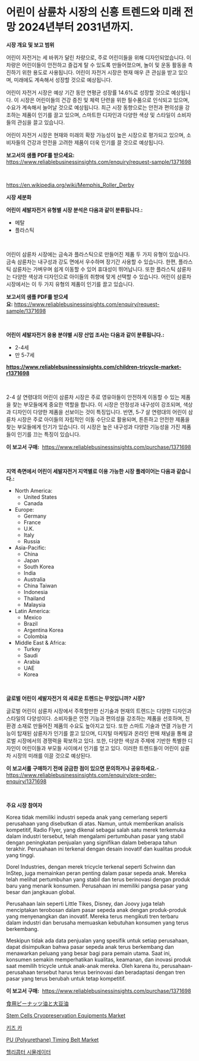 <p><h1>어린이 삼륜차 시장의 신흥 트렌드와 미래 전망 2024년부터 2031년까지.</h1></p><p><strong>시장 개요 및 보고 범위</strong></p>
<p><p>어린이 자전거는 세 바퀴가 달린 차량으로, 주로 어린이들을 위해 디자인되었습니다. 이 차량은 어린이들이 안전하고 즐겁게 탈 수 있도록 만들어졌으며, 놀이 및 운동 활동을 촉진하기 위한 용도로 사용됩니다. 어린이 자전거 시장은 현재 매우 큰 관심을 받고 있으며, 미래에도 계속해서 성장할 것으로 예상됩니다. </p><p>어린이 자전거 시장은 예상 기간 동안 연평균 성장률 14.6%로 성장할 것으로 예상됩니다. 이 시장은 어린이들의 건강 증진 및 체력 단련을 위한 필수품으로 인식되고 있으며, 수요가 계속해서 늘어날 것으로 예상됩니다. 최근 시장 동향으로는 안전과 편의성을 강조하는 제품이 인기를 끌고 있으며, 스마트한 디자인과 다양한 색상 및 스타일이 소비자들의 관심을 끌고 있습니다. </p><p>어린이 자전거 시장은 현재와 미래의 확장 가능성이 높은 시장으로 평가되고 있으며, 소비자들의 건강과 안전을 고려한 제품이 더욱 인기를 끌 것으로 예상됩니다.</p></p>
<p><strong>보고서의 샘플 PDF를 받으세요:</strong> <a href="https://www.reliablebusinessinsights.com/enquiry/request-sample/1371698">https://www.reliablebusinessinsights.com/enquiry/request-sample/1371698</a></p>
<p>&nbsp;</p>
<p><a href="https://en.wikipedia.org/wiki/Memphis_Roller_Derby">https://en.wikipedia.org/wiki/Memphis_Roller_Derby</a></p>
<p><strong>시장 세분화</strong></p>
<p><strong>어린이 세발자전거 유형별 시장 분석은 다음과 같이 분류됩니다.:</strong></p>
<p><ul><li>메탈</li><li>플라스틱</li></ul></p>
<p>&nbsp;</p>
<p><p>어린이 삼륜차 시장에는 금속과 플라스틱으로 만들어진 제품 두 가지 유형이 있습니다. 금속 삼륜차는 내구성과 강도 면에서 우수하며 장기간 사용할 수 있습니다. 한편, 플라스틱 삼륜차는 가벼우며 쉽게 이동할 수 있어 휴대성이 뛰어납니다. 또한 플라스틱 삼륜차는 다양한 색상과 디자인으로 아이들의 취향에 맞게 선택할 수 있습니다. 어린이 삼륜차 시장에서는 이 두 가지 유형의 제품이 인기를 끌고 있습니다.</p></p>
<p><strong>보고서의 샘플 PDF를 받으세요:</strong>&nbsp;<a href="https://www.reliablebusinessinsights.com/enquiry/request-sample/1371698">https://www.reliablebusinessinsights.com/enquiry/request-sample/1371698</a></p>
<p>&nbsp;</p>
<p><strong> 어린이 세발자전거 응용 분야별 시장 산업 조사는 다음과 같이 분류됩니다.:</strong></p>
<p><ul><li>2-4세</li><li>만 5-7세</li></ul></p>
<p><strong><a href="https://www.reliablebusinessinsights.com/children-tricycle-market-r1371698">https://www.reliablebusinessinsights.com/children-tricycle-market-r1371698</a></strong></p>
<p>&nbsp;</p>
<p><p>2-4 살 연령대의 어린이 삼륜차 시장은 주로 영유아들이 안전하게 이동할 수 있는 제품을 찾는 부모들에게 중요한 역할을 합니다. 이 시장은 안정성과 내구성이 강조되며, 색상과 디자인이 다양한 제품을 선보이는 것이 특징입니다. 반면, 5-7 살 연령대의 어린이 삼륜차 시장은 주로 아이들의 자립적인 이동 수단으로 활용되며, 튼튼하고 안전한 제품을 찾는 부모들에게 인기가 있습니다. 이 시장은 높은 내구성과 다양한 기능성을 가진 제품들이 인기를 끄는 특징이 있습니다.</p></p>
<p><strong>이 보고서 구매:</strong>&nbsp; <a href="https://www.reliablebusinessinsights.com/purchase/1371698">https://www.reliablebusinessinsights.com/purchase/1371698</a></p>
<p>&nbsp;</p>
<p><strong>지역 측면에서 어린이 세발자전거 지역별로 이용 가능한 시장 플레이어는 다음과 같습니다.:</strong></p>
<p><ul>
    <li>
        North America:
        <ul>
            <li>United States</li>
            <li>Canada</li>
        </ul>
    </li>
    <li>
        Europe:
        <ul>
            <li>Germany</li>
            <li>France</li>
            <li>U.K.</li>
            <li>Italy</li>
            <li>Russia</li>
        </ul>
    </li>
    <li>
        Asia-Pacific:
        <ul>
            <li>China</li>
            <li>Japan</li>
            <li>South Korea</li>
            <li>India</li>
            <li>Australia</li>
            <li>China Taiwan</li>
            <li>Indonesia</li>
            <li>Thailand</li>
            <li>Malaysia</li>
        </ul>
    </li>
    <li>
        Latin America:
        <ul>
            <li>Mexico</li>
            <li>Brazil</li>
            <li>Argentina Korea</li>
            <li>Colombia</li>
        </ul>
    </li>
    <li>
        Middle East & Africa:
        <ul>
            <li>Turkey</li>
            <li>Saudi</li>
            <li>Arabia</li>
            <li>UAE</li>
            <li>Korea</li>
        </ul>
    </li>
    </ul></p>
<p>&nbsp;</p>
<p><strong>글로벌 어린이 세발자전거 의 새로운 트렌드는 무엇입니까? 시장?</strong></p>
<p><p>글로벌 어린이 삼륜차 시장에서 주목할만한 신기술과 현재의 트렌드는 다양한 디자인과 스타일의 다양성이다. 소비자들은 안전 기능과 편의성을 강조하는 제품을 선호하며, 친환경 소재로 만들어진 제품의 수요도 높아지고 있다. 또한 스마트 기술과 연결 가능한 기능이 탑재된 삼륜차가 인기를 끌고 있으며, 디지털 마케팅과 온라인 판매 채널을 통해 글로벌 시장에서의 경쟁력을 확보하고 있다. 또한, 다양한 색상과 주제에 기반한 특별한 디자인이 어린이들과 부모들 사이에서 인기를 얻고 있다. 이러한 트렌드들이 어린이 삼륜차 시장의 미래를 이끌 것으로 예상된다.</p></p>
<p><strong>이 보고서를 구매하기 전에 궁금한 점이 있으면 문의하거나 공유하세요.</strong>- <a href="https://www.reliablebusinessinsights.com/enquiry/pre-order-enquiry/1371698">https://www.reliablebusinessinsights.com/enquiry/pre-order-enquiry/1371698</a></p>
<p>&nbsp;</p>
<p><strong>주요 시장 참여자</strong></p>
<p><p>Korea tidak memiliki industri sepeda anak yang cemerlang seperti perusahaan yang disebutkan di atas. Namun, untuk memberikan analisis kompetitif, Radio Flyer, yang dikenal sebagai salah satu merek terkemuka dalam industri tersebut, telah mengalami pertumbuhan pasar yang stabil dengan peningkatan penjualan yang signifikan dalam beberapa tahun terakhir. Perusahaan ini terkenal dengan desain inovatif dan kualitas produk yang tinggi.</p><p>Dorel Industries, dengan merek tricycle terkenal seperti Schwinn dan InStep, juga memainkan peran penting dalam pasar sepeda anak. Mereka telah melihat pertumbuhan yang stabil dan terus berinovasi dengan produk baru yang menarik konsumen. Perusahaan ini memiliki pangsa pasar yang besar dan jangkauan global.</p><p>Perusahaan lain seperti Little Tikes, Disney, dan Joovy juga telah menciptakan terobosan dalam pasar sepeda anak dengan produk-produk yang menyenangkan dan inovatif. Mereka terus mengikuti tren terbaru dalam industri dan berusaha memuaskan kebutuhan konsumen yang terus berkembang.</p><p>Meskipun tidak ada data penjualan yang spesifik untuk setiap perusahaan, dapat disimpulkan bahwa pasar sepeda anak terus berkembang dan menawarkan peluang yang besar bagi para pemain utama. Saat ini, konsumen semakin memperhatikan kualitas, keamanan, dan inovasi produk saat memilih tricycle untuk anak-anak mereka. Oleh karena itu, perusahaan-perusahaan tersebut harus terus berinovasi dan beradaptasi dengan tren pasar yang terus berubah untuk tetap kompetitif.</p></p>
<p><strong>이 보고서 구매:</strong>&nbsp;&nbsp;<a href="https://www.reliablebusinessinsights.com/purchase/1371698">https://www.reliablebusinessinsights.com/purchase/1371698</a></p>
<p><p><a href="https://medium.com/@josephmiller1959/%E9%A3%9F%E7%94%A8%E3%83%94%E3%83%BC%E3%83%8A%E3%83%83%E3%83%84%E3%82%AA%E3%82%A4%E3%83%AB%E3%81%A8%E5%A4%A7%E8%B1%86%E6%B2%B9%E3%81%AE%E5%B8%82%E5%A0%B4%E5%8B%95%E5%90%91%E3%81%8A%E3%82%88%E3%81%B3%E5%B8%82%E5%A0%B4%E5%88%86%E6%9E%90%E3%81%AF-%E6%9C%9F%E9%96%932024%E5%B9%B4%E3%81%8B%E3%82%892031%E5%B9%B4%E3%81%BE%E3%81%A7%E4%BA%88%E6%B8%AC%E3%81%95%E3%82%8C%E3%81%A6%E3%81%84%E3%81%BE%E3%81%99-86cb5e774702">食用ピーナッツ油と大豆油</a></p><p><a href="https://issuu.com/reportprime-2/docs/stem-cells-cryopreservation-equipments-market-size">Stem Cells Cryopreservation Equipments Market</a></p><p><a href="https://github.com/sougarounis/Market-Research-Report-List-4/blob/main/6220258137200.md">키즈 카</a></p><p><a href="https://issuu.com/reportprime-2/docs/pu-polyurethane-timing-belt-market-size-2030.pptx">PU (Polyurethane) Timing Belt Market</a></p><p><a href="https://medium.com/@rickymetzdvm/%ED%97%AC%EB%A6%AC%EC%BD%A5%ED%84%B0-%EC%8B%9C%EB%AE%AC%EB%A0%88%EC%9D%B4%ED%84%B0-%EC%8B%9C%EC%9E%A5-%EA%B7%9C%EB%AA%A8-%EB%B0%8F-%EC%A0%90%EC%9C%A0%EC%9C%A8-%EB%B6%84%EC%84%9D-%EC%84%B1%EC%9E%A5-%EB%8F%99%ED%96%A5-%EB%B0%8F-%EC%98%88%EC%B8%A1-2024-2031-aad3057523f6">헬리콥터 시뮬레이터</a></p></p>